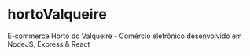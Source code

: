 # hortoValqueire
E-commerce Horto do Valqueire - Comércio eletrônico desenvolvido em NodeJS, Express &amp; React
